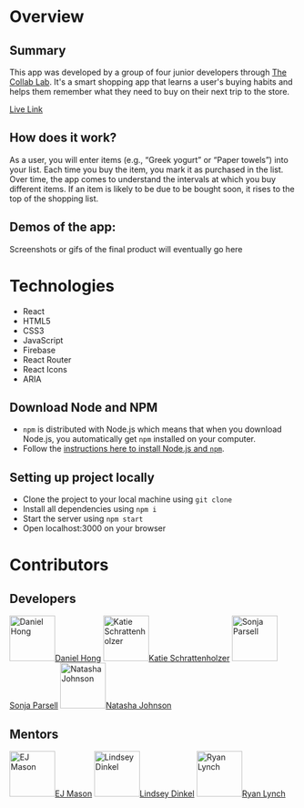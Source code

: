 # Overview

## Summary

This app was developed by a group of four junior developers through [The Collab Lab](https://the-collab-lab.codes/). It's a smart shopping app that learns a user's buying habits and helps them remember what they need to buy on their next trip to the store.

[Live Link](https://tcl-40-smart-shopping-list.web.app/)

## How does it work?

As a user, you will enter items (e.g., “Greek yogurt” or “Paper towels”) into your list. Each time you buy the item, you mark it as purchased in the list. Over time, the app comes to understand the intervals at which you buy different items. If an item is likely to be due to be bought soon, it rises to the top of the shopping list.

## Demos of the app:

Screenshots or gifs of the final product will eventually go here

# Technologies

- React
- HTML5
- CSS3
- JavaScript
- Firebase
- React Router
- React Icons
- ARIA

## Download Node and NPM

- `npm` is distributed with Node.js which means that when you download Node.js, you automatically get `npm` installed on your computer.
- Follow the [instructions here to install Node.js and `npm`](https://nodejs.org/en/).

## Setting up project locally

- Clone the project to your local machine using `git clone`
- Install all dependencies using `npm i`
- Start the server using `npm start`
- Open localhost:3000 on your browser

# Contributors

## Developers

<a href="https://github.com/daniel-sj-hong"><img src="https://avatars.githubusercontent.com/u/80491609?v=4" title="Daniel Hong" width="80" height="80">Daniel Hong</a>
<a href="https://github.com/k-schrattenholzer"><img src="https://avatars.githubusercontent.com/u/54855300?v=4" title="Katie Schrattenholzer" width="80" height="80">Katie Schrattenholzer</a>
<a href="https://github.com/sparsell"><img src="https://avatars.githubusercontent.com/u/52385888?v=4" title="Sonja Parsell" width="80" height="80">Sonja Parsell</a>
<a href="https://github.com/artsycoder533"><img src="https://avatars.githubusercontent.com/u/83678228?v=4" title="Natasha Johnson" width="80" height="80">Natasha Johnson</a>

## Mentors

<a href="https://github.com/mxmason"><img src="https://avatars.githubusercontent.com/u/13525251?v=4" title="EJ Mason" width="80" height="80">EJ Mason</a>
<a href="https://github.com/lindseyindev"><img src="https://avatars.githubusercontent.com/u/89806097?v=4" title="Lindsey Dinkel" width="80" height="80">Lindsey Dinkel</a>
<a href="https://github.com/shiftyp"><img src="https://avatars.githubusercontent.com/u/131928?v=4" title="Ryan Lynch" width="80" height="80">Ryan Lynch</a>
